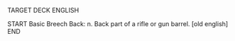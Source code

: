 TARGET DECK
ENGLISH

START
Basic
Breech
Back: n. Back part of a rifle or gun barrel. [old english]
END
